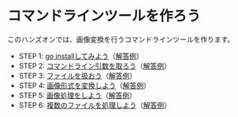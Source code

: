 # コマンドラインツールを作ろう

このハンズオンでは、画像変換を行うコマンドラインツールを作ります。

* STEP 1: [go installしてみよう](./skeleton/src/step1)（[解答例](./solution/src/step1)）
* STEP 2: [コマンドライン引数を取ろう](./skeleton/src/step2)（[解答例](./solution/src/step2)）
* STEP 3: [ファイルを扱おう](./skeleton/src/step3)（[解答例](./solution/src/step3)）
* STEP 4: [画像形式を変換しよう](./skeleton/src/step4)（[解答例](./solution/src/step4)）
* STEP 5: [画像処理をしよう](./skeleton/src/step5)（[解答例](./solution/src/step5)）
* STEP 6: [複数のファイルを処理しよう](./skeleton/src/step6)（[解答例](./solution/src/step6)）
